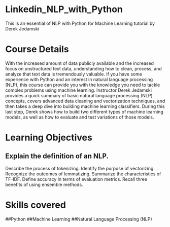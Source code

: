 # Linkedin_NLP_with_Python
This is an essential of NLP with Python for Machine Learning tutorial by Derek Jedamski

# Course Details

With the increased amount of data publicly available and the increased focus on unstructured text data, understanding how to clean, process, and analyze that text data is tremendously valuable. If you have some experience with Python and an interest in natural language processing (NLP), this course can provide you with the knowledge you need to tackle complex problems using machine learning. Instructor Derek Jedamski provides a quick summary of basic natural language processing (NLP) concepts, covers advanced data cleaning and vectorization techniques, and then takes a deep dive into building machine learning classifiers. During this last step, Derek shows how to build two different types of machine learning models, as well as how to evaluate and test variations of those models.

# Learning Objectives
## Explain the definition of an NLP.
Describe the process of tokenizing.
Identify the purpose of vectorizing.
Recognize the outcomes of lemmatizing.
Summarize the characteristics of TF-IDF.
Define accuracy in terms of evaluation metrics.
Recall three benefits of using ensemble methods.

# Skills covered
##Python ##Machine Learning ##Natural Language Processing (NLP) 
